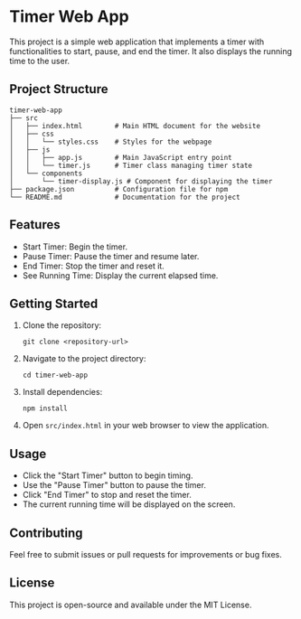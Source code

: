 # Timer Web App

This project is a simple web application that implements a timer with functionalities to start, pause, and end the timer. It also displays the running time to the user.

## Project Structure

```
timer-web-app
├── src
│   ├── index.html        # Main HTML document for the website
│   ├── css
│   │   └── styles.css    # Styles for the webpage
│   ├── js
│   │   ├── app.js        # Main JavaScript entry point
│   │   └── timer.js      # Timer class managing timer state
│   └── components
│       └── timer-display.js # Component for displaying the timer
├── package.json          # Configuration file for npm
└── README.md             # Documentation for the project
```

## Features

- Start Timer: Begin the timer.
- Pause Timer: Pause the timer and resume later.
- End Timer: Stop the timer and reset it.
- See Running Time: Display the current elapsed time.

## Getting Started

1. Clone the repository:
   ```
   git clone <repository-url>
   ```

2. Navigate to the project directory:
   ```
   cd timer-web-app
   ```

3. Install dependencies:
   ```
   npm install
   ```

4. Open `src/index.html` in your web browser to view the application.

## Usage

- Click the "Start Timer" button to begin timing.
- Use the "Pause Timer" button to pause the timer.
- Click "End Timer" to stop and reset the timer.
- The current running time will be displayed on the screen.

## Contributing

Feel free to submit issues or pull requests for improvements or bug fixes. 

## License

This project is open-source and available under the MIT License.